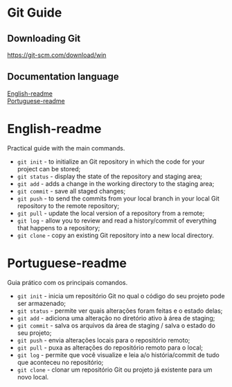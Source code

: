 # Git Guide

## Downloading Git

https://git-scm.com/download/win

## Documentation language

[English-readme](#English-readme) <br />
[Portuguese-readme](#Portuguese-readme)

# English-readme

Practical guide with the main commands.

- `git init` - to initialize an Git repository in which the code for your project can be stored;
- `git status` - display the state of the repository and staging area;
- `git add` - adds a change in the working directory to the staging area;
- `git commit` - save all staged changes;
- `git push` - to send the commits from your local branch in your local Git repository to the remote repository;
- `git pull` - update the local version of a repository from a remote;
- `git log` - allow you to review and read a history/commit of everything that happens to a repository;
- `git clone` - copy an existing Git repository into a new local directory.

# Portuguese-readme

Guia prático com os principais comandos.

- `git init` - inicia um repositório Git no qual o código do seu projeto pode ser armazenado;
- `git status` - permite ver quais alterações foram feitas e o estado delas;
- `git add` - adiciona uma alteração no diretório ativo à área de staging;
- `git commit` - salva os arquivos da área de staging / salva o estado do seu projeto;
- `git push` - envia alterações locais para o repositório remoto;
- `git pull` - puxa as alterações do repositório remoto para o local;
- `git log` - permite que você visualize e leia a/o história/commit de tudo que aconteceu no repositório;
- `git clone` - clonar um repositório Git ou projeto já existente para um novo local.
